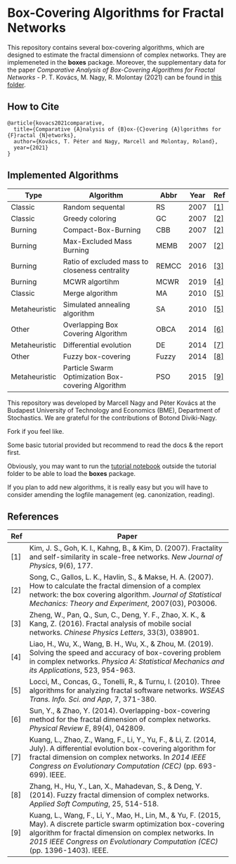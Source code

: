 # Box-Covering Algorithms for Fractal Networks
This repository contains several box-covering algorithms, which are designed to estimate the fractal dimensionn of complex networks. They are implemeneted in the __boxes__ package. Moreover, the supplementary data for the paper *Comparative Analysis of Box-Covering Algorithms for Fractal Networks* - P. T. Kovács, M. Nagy, R. Molontay (2021) can be found in [this folder](ans_2021_supplementary).


## How to Cite
```
@article{kovacs2021comparative,
  title={Comparative {A}nalysis of {B}ox-{C}overing {A}lgorithms for {F}ractal {N}etworks},
  author={Kovács, T. Péter and Nagy, Marcell and Molontay, Roland},
  year={2021}
}
```


## Implemented Algorithms

| Type          | Algorithm                                          | Abbr  | Year | Ref |
|---------------|----------------------------------------------------|-------|------|-----|
| Classic       | Random sequental                                   | RS    | 2007 | [[1]](#random-sequential) |
| Classic       | Greedy coloring                                    | GC    | 2007 | [[2]](#how-to-calc)       |
| Burning       | Compact-Box-Burning                                | CBB   | 2007 | [[2]](#how-to-calc)       |
| Burning       | Max-Excluded Mass Burning                          | MEMB  | 2007 | [[2]](#how-to-calc)       |
| Burning       | Ratio of excluded mass to closeness centrality     | REMCC | 2016 | [[3]](#remcc)             |
| Burning       | MCWR algortihm                                     | MCWR  | 2019 | [[4]](#mcwr)              |
| Classic       | Merge algorithm                                    | MA    | 2010 | [[5]](#ma-sa)             |
| Metaheuristic | Simulated annealing algorithm                      | SA    | 2010 | [[5]](#ma-sa)             |
| Other         | Overlapping Box Covering Algorithm                 | OBCA  | 2014 | [[6]](#obca)              |
| Metaheuristic | Differential evolution                             | DE    | 2014 | [[7]](#debc)              |
| Other         | Fuzzy box-covering                                 | Fuzzy | 2014 | [[8]](#fuzzy)             |
| Metaheuristic | Particle Swarm Optimization Box-covering Algorithm | PSO   | 2015 | [[9]](#psobc) |


This repository was developed by Marcell Nagy and Péter Kovács at the Budapest University of Technology and Economics (BME), Department of Stochastics. We are grateful for the contributions of Botond Diviki-Nagy.



Fork if you feel like.

Some basic tutorial provided but recommend to read the docs & the report first.

Obviously, you may want to run the [tutorial notebook](./tutorial/boxing_tutorial.ipynb) outside the tutorial folder to be able to load the __boxes__ package.

If you plan to add new algorithms, it is really easy but you will have to consider amending the logfile management (eg. canonization, reading).



## References

| Ref | Paper |
|-----|-------|
| <a name="random-sequential"></a>[1] | Kim, J. S., Goh, K. I., Kahng, B., & Kim, D. (2007). Fractality and self-similarity in scale-free networks. *New Journal of Physics*, 9(6), 177.  |
| <a name="how-to-calc"></a>[2] | Song, C., Gallos, L. K., Havlin, S., & Makse, H. A. (2007). How to calculate the fractal dimension of a complex network: the box covering algorithm. *Journal of Statistical Mechanics: Theory and Experiment*, 2007(03), P03006. |
| <a name="remcc"></a>[3] | Zheng, W., Pan, Q., Sun, C., Deng, Y. F., Zhao, X. K., & Kang, Z. (2016). Fractal analysis of mobile social networks. *Chinese Physics Letters*, 33(3), 038901. |
| <a name="mcwr"></a>[4] | Liao, H., Wu, X., Wang, B. H., Wu, X., & Zhou, M. (2019). Solving the speed and accuracy of box-covering problem in complex networks. *Physica A: Statistical Mechanics and its Applications*, 523, 954-963. |
| <a name="ma-sa"></a>[5] | Locci, M., Concas, G., Tonelli, R., & Turnu, I. (2010). Three algorithms for analyzing fractal software networks. *WSEAS Trans. Info. Sci. and App*, 7, 371-380. |
| <a name="obca"></a>[6] | Sun, Y., & Zhao, Y. (2014). Overlapping-box-covering method for the fractal dimension of complex networks. *Physical Review E*, 89(4), 042809. |
| <a name="debc"></a>[7] | Kuang, L., Zhao, Z., Wang, F., Li, Y., Yu, F., & Li, Z. (2014, July). A differential evolution box-covering algorithm for fractal dimension on complex networks. In *2014 IEEE Congress on Evolutionary Computation (CEC)* (pp. 693-699). IEEE. |
| <a name="fuzzy"></a>[8] | Zhang, H., Hu, Y., Lan, X., Mahadevan, S., & Deng, Y. (2014). Fuzzy fractal dimension of complex networks. *Applied Soft Computing*, 25, 514-518. |
| <a name="psobc"></a>[9] |Kuang, L., Wang, F., Li, Y., Mao, H., Lin, M., & Yu, F. (2015, May). A discrete particle swarm optimization box-covering algorithm for fractal dimension on complex networks. In *2015 IEEE Congress on Evolutionary Computation (CEC)* (pp. 1396-1403). IEEE. |
